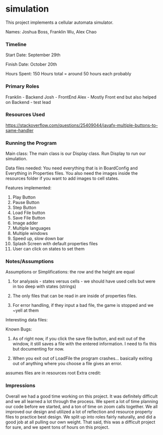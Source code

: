 simulation
====

This project implements a cellular automata simulator.

Names: Joshua Boss, Franklin Wu, Alex Chao

### Timeline 

Start Date: September 29th

Finish Date: October 20th

Hours Spent: 150 Hours total = around 50 hours each probably

### Primary Roles
Franklin - Backend
Josh - FrontEnd
Alex - Mostly Front end but also helped on Backend - test lead

### Resources Used

https://stackoverflow.com/questions/25409044/javafx-multiple-buttons-to-same-handler

### Running the Program

Main class: The main class is our Display class. Run Display to run our simulation.

Data files needed: You need everything that is in BoardConfig and Everything in Properties files. You also
need the images inside the resources folder if you want to add images to cell states. 

Features implemented:

1. Play Button
2. Pause Button
3. Step Button
4. Load File button
5. Save File Button
6. Image adder
7. Multiple languages
8. Multiple windows
9. Speed up, slow down bar
10. Splash Screen with default properties files
11. User can click on states to set them



### Notes/Assumptions

Assumptions or Simplifications: the row and the height are equal 

1. for analyasis - states versus cells - we should have used cells but were in too deep with states (strings)

2. The only files that can be read in are inside of properties files. 

3. For error handling, if they input a bad file, the game is stopped and we ~yell at them

Interesting data files:

Known Bugs:

1. As of right now, if you click the save file button, and exit out of the window, it still saves a file with the entered
information. I need to fix this but documenting for now. 

2. When you exit out of LoadFile the program crashes... basically exiting out of anything where you choose 
a file gives an error. 



assumes files are in resources root 
Extra credit:


### Impressions

Overall we had a good time working on this project. It was definitely difficult and we all learned a lot through
the process. We spent a lot of time planning our code before we started, and a ton of time 
on zoom calls together. We all improved our design and utilized a lot of reflection and resource property files
to practice best design. We split up into roles fairly naturally, and did a good job at all pulling our own weight. 
That said, this was a difficult project for sure, and we spent tons of hours on this project. 
